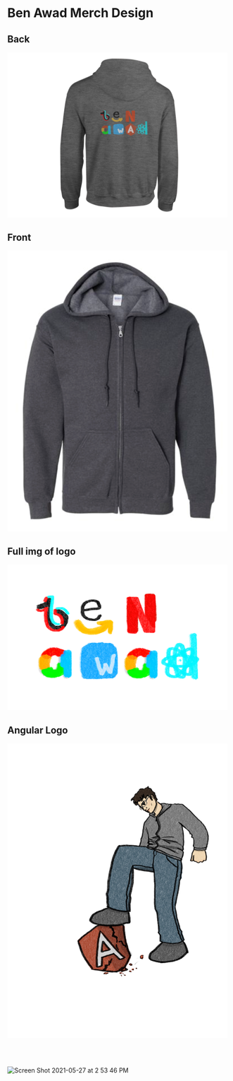 # Ben Awad Merch Design

## Back

<img src="/BenFaang/backWithAngular.png" width="500"/>

## Front

<img src="/BenFaang/front.png" width="500"/>

## Full img of logo

<img src="/BenFaang/full.png" width="500"/>

## Angular Logo

<img src="/BenAngular/full.jpg" width="500"/>

<br></br>

![Screen Shot 2021-05-27 at 2 53 46 PM](https://user-images.githubusercontent.com/17814498/119909196-4e657f80-bf22-11eb-9d8b-ba40204c3baa.png)


